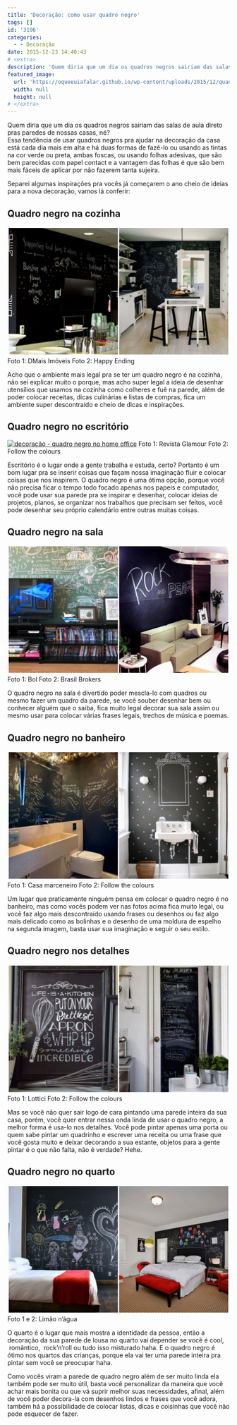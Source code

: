 ```yaml
---
title: 'Decoração: como usar quadro negro'
tags: []
id: '3196'
categories:
  - - Decoração
date: 2015-12-23 14:40:43
# <extra>
description: 'Quem diria que um dia os quadros negros sairiam das salas de aula direto pras paredes de nossas casas, né? Essa tendência de usar quadros negros pra ajudar na decoração da casa está cada dia mais em alta e há duas formas de fazê-lo ou usando as tintas na cor verde ou preta, ambas foscas, ou usando folhas adesivas, que são bem parecidas com papel contact e a vantagem das folhas é que são bem mais fáceis de aplicar por não fazerem tanta sujeira. Separei algumas inspirações pra vocês já começarem o ano cheio de ideias para a nova decoração, vamos lá conferir: Quadro negro na cozinha Acho que o ambiente mais legal pra se ter um quadro negro é na cozinha, não sei explicar muito o porque, mas acho super legal a ideia de desenhar utensílios que usamos na &hellip;'
featured_image: 
  url: 'https://oqueeuiafalar.github.io/wp-content/uploads/2015/12/quadro-negro-na-cozinha-como-usar-1024x595.jpg'
  width: null
  height: null
# </extra>
---
```


Quem diria que um dia os quadros negros sairiam das salas de aula direto pras paredes de nossas casas, né?  
Essa tendência de usar quadros negros pra ajudar na decoração da casa está cada dia mais em alta e há duas formas de fazê-lo ou usando as tintas na cor verde ou preta, ambas foscas, ou usando folhas adesivas, que são bem parecidas com papel contact e a vantagem das folhas é que são bem mais fáceis de aplicar por não fazerem tanta sujeira.

Separei algumas inspirações pra vocês já começarem o ano cheio de ideias para a nova decoração, vamos lá conferir:

## Quadro negro na cozinha

[![decoração - quadro negro na cozinha - como usar](/wp-content/uploads/2015/12/quadro-negro-na-cozinha-como-usar-1024x595.jpg)](/wp-content/uploads/2015/12/quadro-negro-na-cozinha-como-usar.jpg) Foto 1: DMais Imóveis Foto 2: Happy Ending

Acho que o ambiente mais legal pra se ter um quadro negro é na cozinha, não sei explicar muito o porque, mas acho super legal a ideia de desenhar utensílios que usamos na cozinha como colheres e fuê na parede, além de poder colocar receitas, dicas culinárias e listas de compras, fica um ambiente super descontraído e cheio de dicas e inspirações.

## Quadro negro no escritório

[![decoração - quadro negro no home office ](/wp-content/uploads/2015/12/como-usar-quadro-negro-no-escritório-1024x595.jpg)](/wp-content/uploads/2015/12/como-usar-quadro-negro-no-escritório.jpg) Foto 1: Revista Glamour Foto 2: Follow the colours

Escritório é o lugar onde a gente trabalha e estuda, certo? Portanto é um bom lugar pra se inserir coisas que façam nossa imaginação fluir e colocar coisas que nos inspirem. O quadro negro é uma ótima opção, porque você não precisa ficar o tempo todo focado apenas nos papeis e computador, você pode usar sua parede pra se inspirar e desenhar, colocar ideias de projetos, planos, se organizar nos trabalhos que precisam ser feitos, você pode desenhar seu próprio calendário entre outras muitas coisas.

## Quadro negro na sala

[![decoração - quadro negro na sala](/wp-content/uploads/2015/12/como-usar-quadro-negro-na-sala-1024x595.jpg)](/wp-content/uploads/2015/12/como-usar-quadro-negro-na-sala.jpg) Foto 1: Bol Foto 2: Brasil Brokers

O quadro negro na sala é divertido poder mescla-lo com quadros ou mesmo fazer um quadro da parede, se você souber desenhar bem ou conhecer alguém que o saiba, fica muito legal decorar sua sala assim ou mesmo usar para colocar várias frases legais, trechos de música e poemas.

## Quadro negro no banheiro

[![decoração - quadro negro no banheiro](/wp-content/uploads/2015/12/quadro-negro-no-banheiro-como-usar-1024x595.jpg)](/wp-content/uploads/2015/12/quadro-negro-no-banheiro-como-usar.jpg) Foto 1: Casa marceneiro Foto 2: Follow the colours

Um lugar que praticamente ninguém pensa em colocar o quadro negro é no banheiro, mas como vocês podem ver nas fotos acima fica muito legal, ou você faz algo mais descontraído usando frases ou desenhos ou faz algo mais delicado como as bolinhas e o desenho de uma moldura de espelho na segunda imagem, basta usar sua imaginação e seguir o seu estilo.

## Quadro negro nos detalhes

[![decoração -quadro negro nos detalhes ](/wp-content/uploads/2015/12/como-usar-quadro-negro-nos-detalhes-1024x595.jpg)](/wp-content/uploads/2015/12/como-usar-quadro-negro-nos-detalhes.jpg) Foto 1: Lottici Foto 2: Follow the colours

Mas se você não quer sair logo de cara pintando uma parede inteira da sua casa, porém, você quer entrar nessa onda linda de usar o quadro negro, a melhor forma é usa-lo nos detalhes. Você pode pintar apenas uma porta ou quem sabe pintar um quadrinho e escrever uma receita ou uma frase que você gosta muito e deixar decorando a sua estante, objetos para a gente pintar é o que não falta, não é verdade? Hehe.

## Quadro negro no quarto

[![decoração - quadro negro no quarto](/wp-content/uploads/2015/12/como-usar-quadro-negro-no-quarto-1024x595.jpg)](/wp-content/uploads/2015/12/como-usar-quadro-negro-no-quarto.jpg) Foto 1 e 2: Limão n’água

O quarto é o lugar que mais mostra a identidade da pessoa, então a decoração da sua parede de lousa no quarto vai depender se você é cool,  romântico,  rock’n’roll ou tudo isso misturado haha. E o quadro negro é ótimo nos quartos das crianças, porque ela vai ter uma parede inteira pra pintar sem você se preocupar haha.

Como vocês viram a parede de quadro negro além de ser muito linda ela também pode ser muito útil, basta você personalizar da maneira que você achar mais bonita ou que vá suprir melhor suas necessidades, afinal, além de você poder decora-la com desenhos lindos e frases que você adora, também há a possibilidade de colocar listas, dicas e coisinhas que você não pode esquecer de fazer.
